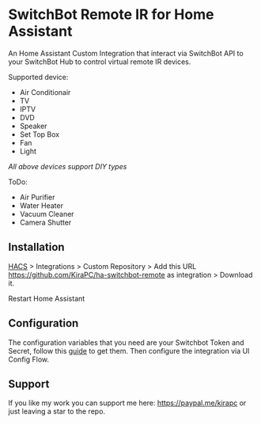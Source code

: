 # SwitchBot Remote IR for Home Assistant

An Home Assistant Custom Integration that interact via SwitchBot API to your SwitchBot Hub to control virtual remote IR devices.

Supported device:

* Air Conditionair
* TV
* IPTV
* DVD
* Speaker
* Set Top Box
* Fan
* Light

_All above devices support DIY types_

ToDo:

* Air Purifier
* Water Heater
* Vacuum Cleaner
* Camera Shutter

## Installation

[HACS](https://hacs.xyz/) > Integrations > Custom Repository > Add this URL <https://github.com/KiraPC/ha-switchbot-remote> as integration > Download it.

Restart Home Assistant

## Configuration

The configuration variables that you need are your Switchbot Token and Secret, follow this [guide](https://github.com/OpenWonderLabs/SwitchBotAPI#getting-started) to get them.
Then configure the integration via UI Config Flow.

## Support

If you like my work you can support me here: https://paypal.me/kirapc or just leaving a star to the repo.
